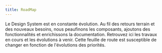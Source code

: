 ```yaml
---
title: RoadMap
---
```


Le Design System est en constante évolution. Au fil des retours terrain et des nouveaux besoins, nous peaufinons les composants, ajoutons des fonctionnalités et enrichissons la documentation. Retrouvez ici les travaux en cours et les évolutions à venir. Cette feuille de route est susceptible de changer en fonction de l'évolutions des priorités.

<doc-roadmap-collaborate-btn></doc-roadmap-collaborate-btn>

<doc-roadmap></doc-roadmap>
